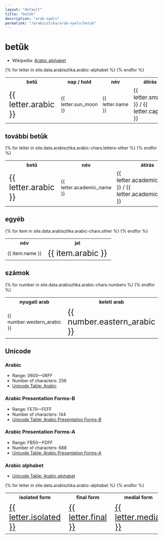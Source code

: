 ```yaml
---
layout: "default"
title: "betűk"
description: "arab nyelv"
permalink: "/arabisztika/arab-nyelv/betuk"
---
```

<!--
This work is licensed under a
Creative Commons Attribution-ShareAlike 4.0 International License.
(https://creativecommons.org/licenses/by-sa/4.0/)
-->

<style>
    td {
        font-size: 12pt;
    }
    .arabic {
        font-size: 20pt;
    }
    .translit {
        font-size: 14pt;
    }
</style>

# betűk

- Wikipedia: <a href="https://en.wikipedia.org/wiki/Arabic_alphabet" target="_blank">Arabic alphabet</a>

<table>
<tbody>
    <tr>
        <th>betű</th>
        <th>nap / hold</th>
        <th>név</th>
        <th>átírás</th>
        <th>Unicode</th>
    </tr>
    {% for letter in site.data.arabisztika.arabic-alphabet %}
    <tr>
        <td class="arabic">{{ letter.arabic }}</td>
        <td>{{ letter.sun_moon }}</td>
        <td>{{ letter.name }}</td>
        <td class="translit">{{ letter.small }} / {{ letter.capital }}</td>
        <td>
            <a href="{{ letter.arabic_utf_link }}" alt="{{ letter.arabic_utf_name }}" target="_blank">arab</a> /
            &nbsp;<a href="{{ letter.small_utf_link }}" alt="{{ letter.small_utf_name }}" target="_blank">kicsi</a> /
            &nbsp;<a href="{{ letter.capital_utf_link }}" alt="{{ letter.capital_utf_name }}" target="_blank">nagy</a>
        </td>
    </tr>
    {% endfor %}
</tbody>
</table>

## további betűk

<table>
<tbody>
    <tr>
        <th>betű</th>
        <th>név</th>
        <th>átírás</th>
        <th>Unicode</th>
    </tr>
    {% for letter in site.data.arabisztika.arabic-chars.letters-other %}
    <tr>
        <td class="arabic">{{ letter.arabic }}</td>
        <td>{{ letter.academic_name }}</td>
        <td class="translit">{{ letter.academic_small }} / {{ letter.academic_capital }}</td>
        <td>
            <a href="{{ letter.arabic_unicode_link }}" alt="{{ letter.arabic_unicode_name }}" target="_blank">arab</a> /
            &nbsp;<a href="{{ letter.academic_small_unicode_link }}" alt="{{ letter.academic_small_unicode_name }}" target="_blank">kicsi</a> /
            &nbsp;<a href="{{ letter.academic_capital_unicode_link }}" alt="{{ letter.academic_capital_unicode_name }}" target="_blank">nagy</a>
        </td>
    </tr>
    {% endfor %}
</tbody>
</table>

## egyéb

<table>
<tbody>
    <tr>
        <th>név</th>
        <th>jel</th>
    </tr>
    {% for item in site.data.arabisztika.arabic-chars.other %}
    <tr>
        <td>{{ item.name }}</td>
        <td class="arabic">{{ item.arabic }}</td>
    </tr>
    {% endfor %}
</tbody>
</table>

## számok

<table>
<tbody>
    <tr>
        <th>nyugati arab</th>
        <th>keleti arab</th>
    </tr>
    {% for number in site.data.arabisztika.arabic-chars.numbers %}
    <tr>
        <td>{{ number.western_arabic }}</td>
        <td class="arabic">{{ number.eastern_arabic }}</td>
    </tr>
    {% endfor %}
</tbody>
</table>

## Unicode

### Arabic

- Range: 0600—06FF
- Number of characters: 256
- <a href="https://unicode-table.com/en/blocks/arabic/" target="_blank">Unicode Table: Arabic</a>

### Arabic Presentation Forms-B

- Range: FE70—FEFF
- Number of characters: 144
- <a href="https://unicode-table.com/en/blocks/arabic-presentation-forms-b/" target="_blank">Unicode Table: Arabic Presentation Forms-B</a>

### Arabic Presentation Forms-A

- Range: FB50—FDFF
- Number of characters: 688
- <a href="https://unicode-table.com/en/blocks/arabic-presentation-forms-a/" target="_blank">Unicode Table: Arabic Presentation Forms-A</a>

### Arabic alphabet

- <a href="https://unicode-table.com/en/alphabets/arab/" target="_blank">Unicode Table: Arabic alphabet</a>

<table>
<tbody>
    <tr>
        <th>isolated form</th>
        <th>final form</th>
        <th>medial form</th>
        <th>initial form</th>
    </tr>
    {% for letter in site.data.arabisztika.arabic-alphabet %}
    <tr>
        <td class="arabic">
            <a href="{{ letter.isolated_utf_link }}" alt="{{ letter.isolated_utf_name }}" target="_blank">{{ letter.isolated }}</a>
        </td>
        <td class="arabic">
            <a href="{{ letter.final_utf_link }}" alt="{{ letter.final_utf_name }}" target="_blank">{{ letter.final }}</a>
        </td>
        <td class="arabic">
            <a href="{{ letter.medial_utf_link }}" alt="{{ letter.medial_utf_name }}" target="_blank">{{ letter.medial }}</a>
        </td>
        <td class="arabic">
            <a href="{{ letter.initial_utf_link }}" alt="{{ letter.initial_utf_name }}" target="_blank">{{ letter.initial }}</a>
        </td>
    </tr>
    {% endfor %}
</tbody>
</table>
